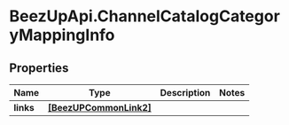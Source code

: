 # BeezUpApi.ChannelCatalogCategoryMappingInfo

## Properties
Name | Type | Description | Notes
------------ | ------------- | ------------- | -------------
**links** | [**[BeezUPCommonLink2]**](BeezUPCommonLink2.md) |  | 


